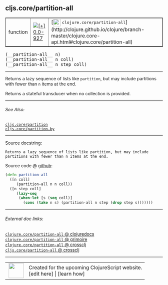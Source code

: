 ## cljs.core/partition-all



 <table border="1">
<tr>
<td>function</td>
<td><a href="https://github.com/cljsinfo/cljs-api-docs/tree/0.0-927"><img valign="middle" alt="[+] 0.0-927" title="Added in 0.0-927" src="https://img.shields.io/badge/+-0.0--927-lightgrey.svg"></a> </td>
<td>
[<img height="24px" valign="middle" src="http://i.imgur.com/1GjPKvB.png"> <samp>clojure.core/partition-all</samp>](http://clojure.github.io/clojure/branch-master/clojure.core-api.html#clojure.core/partition-all)
</td>
</tr>
</table>


 <samp>
(__partition-all__ n)<br>
</samp>
 <samp>
(__partition-all__ n coll)<br>
</samp>
 <samp>
(__partition-all__ n step coll)<br>
</samp>

---

Returns a lazy sequence of lists like `partition`, but may include partitions
with fewer than `n` items at the end.

Returns a stateful transducer when no collection is provided.

---


###### See Also:

[`cljs.core/partition`](cljs.core_partition.md)<br>
[`cljs.core/partition-by`](cljs.core_partition-by.md)<br>

---


Source docstring:

```
Returns a lazy sequence of lists like partition, but may include
partitions with fewer than n items at the end.
```


Source code @ [github](https://github.com/clojure/clojurescript/blob/r2127/src/cljs/cljs/core.cljs#L6358-L6366):

```clj
(defn partition-all
  ([n coll]
     (partition-all n n coll))
  ([n step coll]
     (lazy-seq
      (when-let [s (seq coll)]
        (cons (take n s) (partition-all n step (drop step s)))))))
```

<!--
Repo - tag - source tree - lines:

 <pre>
clojurescript @ r2127
└── src
    └── cljs
        └── cljs
            └── <ins>[core.cljs:6358-6366](https://github.com/clojure/clojurescript/blob/r2127/src/cljs/cljs/core.cljs#L6358-L6366)</ins>
</pre>

-->

---



###### External doc links:

[`clojure.core/partition-all` @ clojuredocs](http://clojuredocs.org/clojure.core/partition-all)<br>
[`clojure.core/partition-all` @ grimoire](http://conj.io/store/v1/org.clojure/clojure/1.7.0-beta3/clj/clojure.core/partition-all/)<br>
[`clojure.core/partition-all` @ crossclj](http://crossclj.info/fun/clojure.core/partition-all.html)<br>
[`cljs.core/partition-all` @ crossclj](http://crossclj.info/fun/cljs.core.cljs/partition-all.html)<br>

---

 <table>
<tr><td>
<img valign="middle" align="right" width="48px" src="http://i.imgur.com/Hi20huC.png">
</td><td>
Created for the upcoming ClojureScript website.<br>
[edit here] | [learn how]
</td></tr></table>

[edit here]:https://github.com/cljsinfo/cljs-api-docs/blob/master/cljsdoc/cljs.core_partition-all.cljsdoc
[learn how]:https://github.com/cljsinfo/cljs-api-docs/wiki/cljsdoc-files

<!--

This information was too distracting to show to readers, but I'll leave it
commented here since it is helpful to:

- pretty-print the data used to generate this document
- and show how to retrieve that data



The API data for this symbol:

```clj
{:description "Returns a lazy sequence of lists like `partition`, but may include partitions\nwith fewer than `n` items at the end.\n\nReturns a stateful transducer when no collection is provided.",
 :ns "cljs.core",
 :name "partition-all",
 :signature ["[n]" "[n coll]" "[n step coll]"],
 :history [["+" "0.0-927"]],
 :type "function",
 :related ["cljs.core/partition" "cljs.core/partition-by"],
 :full-name-encode "cljs.core_partition-all",
 :source {:code "(defn partition-all\n  ([n coll]\n     (partition-all n n coll))\n  ([n step coll]\n     (lazy-seq\n      (when-let [s (seq coll)]\n        (cons (take n s) (partition-all n step (drop step s)))))))",
          :title "Source code",
          :repo "clojurescript",
          :tag "r2127",
          :filename "src/cljs/cljs/core.cljs",
          :lines [6358 6366]},
 :full-name "cljs.core/partition-all",
 :clj-symbol "clojure.core/partition-all",
 :docstring "Returns a lazy sequence of lists like partition, but may include\npartitions with fewer than n items at the end."}

```

Retrieve the API data for this symbol:

```clj
;; from Clojure REPL
(require '[clojure.edn :as edn])
(-> (slurp "https://raw.githubusercontent.com/cljsinfo/cljs-api-docs/catalog/cljs-api.edn")
    (edn/read-string)
    (get-in [:symbols "cljs.core/partition-all"]))
```

-->
